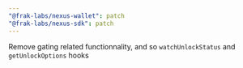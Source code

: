 ```yaml
---
"@frak-labs/nexus-wallet": patch
"@frak-labs/nexus-sdk": patch
---
```


Remove gating related functionnality, and so `watchUnlockStatus` and `getUnlockOptions` hooks
